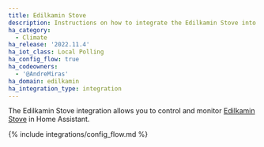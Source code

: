 ```yaml
---
title: Edilkamin Stove
description: Instructions on how to integrate the Edilkamin Stove into Home Assistant.
ha_category:
  - Climate
ha_release: '2022.11.4'
ha_iot_class: Local Polling
ha_config_flow: true
ha_codeowners:
  - '@AndreMiras'
ha_domain: edilkamin
ha_integration_type: integration
---
```


The Edilkamin Stove integration allows you to control and monitor [Edilkamin Stove](https://www.edilkamin.com/) in Home Assistant.

{% include integrations/config_flow.md %}
